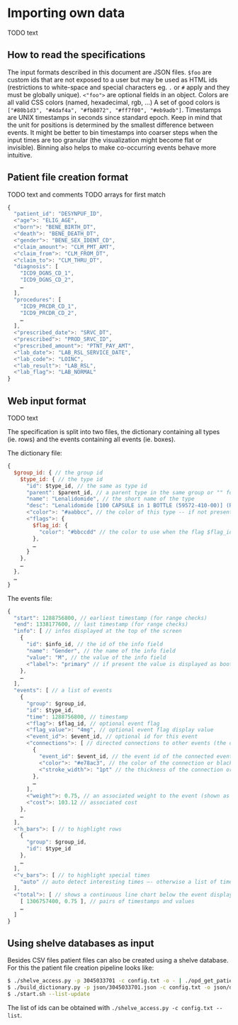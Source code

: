 # Importing own data

TODO text

## How to read the specifications

The input formats described in this document are JSON files.
`$foo` are custom ids that are not exposed to a user but may be used as HTML ids
(restrictions to white-space and special characters eg. `.` or `#`
apply and they must be globally unique).
`<"foo">` are optional fields in an object.
Colors are all valid CSS colors (named, hexadecimal, rgb, …)
A set of good colors is `["#80b1d3", "#4daf4a", "#fb8072", "#ff7f00", "#eb9adb"]`.
Timestamps are UNIX timestamps in seconds since standard epoch.
Keep in mind that the unit for positions is determined by the smallest difference
between events. It might be better to bin timestamps into coarser steps when
the input times are too granular (the visualization might become flat or invisible).
Binning also helps to make co-occurring events behave more intuitive.

## Patient file creation format

TODO text and comments
TODO arrays for first match

```javascript
{
  "patient_id": "DESYNPUF_ID",
  <"age">: "ELIG_AGE",
  <"born">: "BENE_BIRTH_DT",
  <"death">: "BENE_DEATH_DT",
  <"gender">: "BENE_SEX_IDENT_CD",
  <"claim_amount">: "CLM_PMT_AMT",
  <"claim_from">: "CLM_FROM_DT",
  <"claim_to">: "CLM_THRU_DT",
  "diagnosis": [
    "ICD9_DGNS_CD_1",
    "ICD9_DGNS_CD_2",
    …
  ],
  "procedures": [
    "ICD9_PRCDR_CD_1",
    "ICD9_PRCDR_CD_2",
    …
  ],
  <"prescribed_date">: "SRVC_DT",
  <"prescribed">: "PROD_SRVC_ID",
  <"prescribed_amount">: "PTNT_PAY_AMT",
  <"lab_date">: "LAB_RSL_SERVICE_DATE",
  <"lab_code">: "LOINC",
  <"lab_result">: "LAB_RSL",
  <"lab_flag">: "LAB_NORMAL"
}
```

## Web input format

TODO text

The specification is split into two files, the dictionary containing all types (ie. rows)
and the events containing all events (ie. boxes).

The dictionary file:

```javascript
{
  $group_id: { // the group id
    $type_id: { // the type id
      "id": $type_id, // the same as type id
      "parent": $parent_id, // a parent type in the same group or "" for the root
      "name": "Lenalidomide", // the short name of the type
      "desc": "Lenalidomide [100 CAPSULE in 1 BOTTLE (59572-410-00)] (Revlimid) - Thalidomide Analog [EPC] - HUMAN PRESCRIPTION DRUG", // a longer description
      <"color">: "#aabbcc", // the color of this type -- if not present the parents color will be used (or automatically assigned if no color is specified)
      <"flags">: {
        $flag_id: {
          "color": "#bbccdd" // the color to use when the flag $flag_id is specified
        },
        …
      }
    },
    …
  },
  …
}
```

The events file:

```javascript
{
  "start": 1288756800, // earliest timestamp (for range checks)
  "end": 1338177600, // last timestamp (for range checks)
  "info": [ // infos displayed at the top of the screen
    {
      "id": $info_id, // the id of the info field
      "name": "Gender", // the name of the info field
      "value": "M", // the value of the info field
      <"label">: "primary" // if present the value is displayed as bootstrap label with the specified class (eg. "label-primary")
    },
    …
  ],
  "events": [ // a list of events
    {
      "group": $group_id,
      "id": $type_id,
      "time": 1288756800, // timestamp
      <"flag">: $flag_id, // optional event flag
      <"flag_value">: "4mg", // optional event flag display value
      <"event_id">: $event_id, // optional id for this event
      <"connections">: [ // directed connections to other events (the direction is ignored for now)
        {
          "event_id": $event_id, // the event id of the connected event
          <"color">: "#e78ac3", // the color of the connection or black
          <"stroke_width">: "1pt" // the thickness of the connection or 4px
        },
        …
      ],
      <"weight">: 0.75, // an associated weight to the event (shown as circle)
      <"cost">: 103.12 // associated cost
    },
    …
  ],
  <"h_bars">: [ // to highlight rows
    {
      "group": $group_id,
      "id": $type_id
    },
    …
  ],
  <"v_bars">: [ // to highlight special times
    "auto" // auto detect interesting times —- otherwise a list of timestamps
  ],
  <"total">: [ // shows a continuous line chart below the event display
    [ 1306757400, 0.75 ], // pairs of timestamps and values
    …
  ]
}
```

## Using shelve databases as input

Besides CSV files patient files can also be created using a shelve database.
For this the patient file creation pipeline looks like:

```bash
$ ./shelve_access.py -p 3045033701 -c config.txt -o - | ./opd_get_patient.py -p 3045033701 -f format_shelve.json -o json/3045033701.json -- -
$ ./build_dictionary.py -p json/3045033701.json -c config.txt -o json/dictionary.json
$ ./start.sh --list-update
```

The list of ids can be obtained with `./shelve_access.py -c config.txt --list`.
